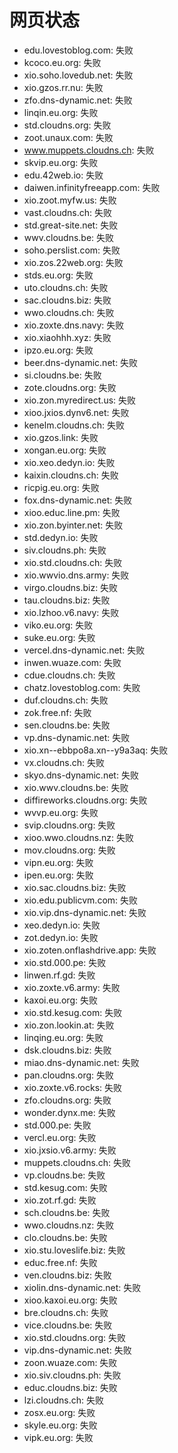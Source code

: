 # 网页状态
- edu.lovestoblog.com: 失败
- kcoco.eu.org: 失败
- xio.soho.lovedub.net: 失败
- xio.gzos.rr.nu: 失败
- zfo.dns-dynamic.net: 失败
- linqin.eu.org: 失败
- std.cloudns.org: 失败
- zoot.unaux.com: 失败
- www.muppets.cloudns.ch: 失败
- skvip.eu.org: 失败
- edu.42web.io: 失败
- daiwen.infinityfreeapp.com: 失败
- xio.zoot.myfw.us: 失败
- vast.cloudns.ch: 失败
- std.great-site.net: 失败
- wwv.cloudns.be: 失败
- soho.perslist.com: 失败
- xio.zos.22web.org: 失败
- stds.eu.org: 失败
- uto.cloudns.ch: 失败
- sac.cloudns.biz: 失败
- wwo.cloudns.ch: 失败
- xio.zoxte.dns.navy: 失败
- xio.xiaohhh.xyz: 失败
- ipzo.eu.org: 失败
- beer.dns-dynamic.net: 失败
- si.cloudns.be: 失败
- zote.cloudns.org: 失败
- xio.zon.myredirect.us: 失败
- xioo.jxios.dynv6.net: 失败
- kenelm.cloudns.ch: 失败
- xio.gzos.link: 失败
- xongan.eu.org: 失败
- xio.xeo.dedyn.io: 失败
- kaixin.cloudns.ch: 失败
- ricpig.eu.org: 失败
- fox.dns-dynamic.net: 失败
- xioo.educ.line.pm: 失败
- xio.zon.byinter.net: 失败
- std.dedyn.io: 失败
- siv.cloudns.ph: 失败
- xio.std.cloudns.ch: 失败
- xio.wwvio.dns.army: 失败
- virgo.cloudns.biz: 失败
- tau.cloudns.biz: 失败
- xio.lzhoo.v6.navy: 失败
- viko.eu.org: 失败
- suke.eu.org: 失败
- vercel.dns-dynamic.net: 失败
- inwen.wuaze.com: 失败
- cdue.cloudns.ch: 失败
- chatz.lovestoblog.com: 失败
- duf.cloudns.ch: 失败
- zok.free.nf: 失败
- sen.cloudns.be: 失败
- vp.dns-dynamic.net: 失败
- xio.xn--ebbpo8a.xn--y9a3aq: 失败
- vx.cloudns.ch: 失败
- skyo.dns-dynamic.net: 失败
- xio.wwv.cloudns.be: 失败
- diffireworks.cloudns.org: 失败
- wvvp.eu.org: 失败
- svip.cloudns.org: 失败
- xioo.wwo.cloudns.nz: 失败
- mov.cloudns.org: 失败
- vipn.eu.org: 失败
- ipen.eu.org: 失败
- xio.sac.cloudns.biz: 失败
- xio.edu.publicvm.com: 失败
- xio.vip.dns-dynamic.net: 失败
- xeo.dedyn.io: 失败
- zot.dedyn.io: 失败
- xio.zoten.onflashdrive.app: 失败
- xio.std.000.pe: 失败
- linwen.rf.gd: 失败
- xio.zoxte.v6.army: 失败
- kaxoi.eu.org: 失败
- xio.std.kesug.com: 失败
- xio.zon.lookin.at: 失败
- linqing.eu.org: 失败
- dsk.cloudns.biz: 失败
- miao.dns-dynamic.net: 失败
- pan.cloudns.org: 失败
- xio.zoxte.v6.rocks: 失败
- zfo.cloudns.org: 失败
- wonder.dynx.me: 失败
- std.000.pe: 失败
- vercl.eu.org: 失败
- xio.jxsio.v6.army: 失败
- muppets.cloudns.ch: 失败
- vp.cloudns.be: 失败
- std.kesug.com: 失败
- xio.zot.rf.gd: 失败
- sch.cloudns.be: 失败
- wwo.cloudns.nz: 失败
- clo.cloudns.be: 失败
- xio.stu.loveslife.biz: 失败
- educ.free.nf: 失败
- ven.cloudns.biz: 失败
- xiolin.dns-dynamic.net: 失败
- xioo.kaxoi.eu.org: 失败
- bre.cloudns.ch: 失败
- vice.cloudns.be: 失败
- xio.std.cloudns.org: 失败
- vip.dns-dynamic.net: 失败
- zoon.wuaze.com: 失败
- xio.siv.cloudns.ph: 失败
- educ.cloudns.biz: 失败
- lzi.cloudns.ch: 失败
- zosx.eu.org: 失败
- skyle.eu.org: 失败
- vipk.eu.org: 失败
